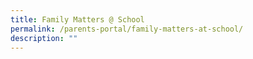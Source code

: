 ```yaml
---
title: Family Matters @ School
permalink: /parents-portal/family-matters-at-school/
description: ""
---
```

